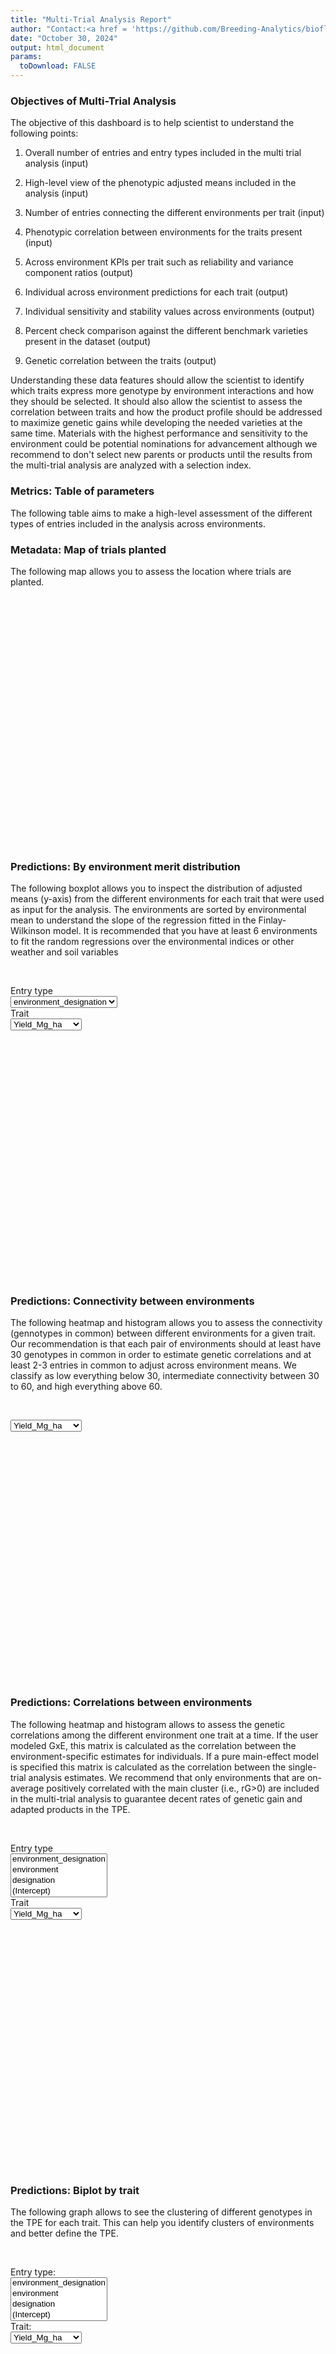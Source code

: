 ```yaml
---
title: "Multi-Trial Analysis Report"
author: "Contact:<a href = 'https://github.com/Breeding-Analytics/bioflow' target = '_blank'>Breeding Analytics Team, OneCGIAR</a> breedinganalytics@cgiar.org"
date: "October 30, 2024"  
output: html_document
params:
  toDownload: FALSE
---
```










### Objectives of Multi-Trial Analysis

The objective of this dashboard is to help scientist to understand the following points:

1. Overall number of entries and entry types included in the multi trial analysis (input)

2. High-level view of the phenotypic adjusted means included in the analysis (input)

3. Number of entries connecting the different environments per trait (input)

3. Phenotypic correlation between environments for the traits present (input)

4. Across environment KPIs per trait such as reliability and variance component ratios (output) 

5. Individual across environment predictions for each trait (output) 

6. Individual sensitivity and stability values across environments (output)

7. Percent check comparison against the different benchmark varieties present in the dataset (output)

8. Genetic correlation between the traits (output)

Understanding these data features should allow the scientist to identify which traits express more genotype by environment interactions and how they should be selected. It should also allow the scientist to assess the correlation between traits and how the product profile should be addressed to maximize genetic gains while developing the needed varieties at the same time. Materials with the highest performance and sensitivity to the environment could be potential nominations for advancement although we recommend to don't select new parents or products until the results from the multi-trial analysis are analyzed with a selection index.  

### Metrics: Table of parameters

The following table aims to make a high-level assessment of the different types of entries included in the analysis across environments.

<!--html_preserve--><div class="datatables html-widget html-widget-output shiny-report-size html-fill-item" id="reportBuilder_1-outda0e18bb3349b374" style="width:100%;height:auto;"></div><!--/html_preserve-->

### Metadata: Map of trials planted

The following map allows you to assess the location where trials are planted.

<!--html_preserve--><div class="plotly html-widget html-widget-output shiny-report-size shiny-report-theme html-fill-item" id="reportBuilder_1-out0a433347c59eb22c" style="width:100%;height:400px;"></div><!--/html_preserve-->

### Predictions: By environment merit distribution

The following boxplot allows you to inspect the distribution of adjusted means (y-axis) from the different environments for each trait that were used as input for the analysis. The environments are sorted by environmental mean to understand the slope of the regression fitted in the Finlay-Wilkinson model. It is recommended that you have at least 6 environments to fit the random regressions over the environmental indices or other weather and soil variables

<p>&nbsp;</p>

<!--html_preserve--><div class="shiny-input-panel">
<div class="shiny-flow-layout">
<div>
<div class="form-group shiny-input-container">
<label class="control-label" id="reportBuilder_1-boxplotMtaPredsType-label" for="reportBuilder_1-boxplotMtaPredsType">Entry type</label>
<div>
<select id="reportBuilder_1-boxplotMtaPredsType" class="shiny-input-select"><option value="environment_designation" selected>environment_designation</option>
<option value="environment">environment</option>
<option value="designation">designation</option>
<option value="(Intercept)">(Intercept)</option></select>
<script type="application/json" data-for="reportBuilder_1-boxplotMtaPredsType" data-nonempty="">{"plugins":["selectize-plugin-a11y"]}</script>
</div>
</div>
</div>
<div>
<div class="form-group shiny-input-container">
<label class="control-label" id="reportBuilder_1-boxplotMtaPredsTrait-label" for="reportBuilder_1-boxplotMtaPredsTrait">Trait</label>
<div>
<select id="reportBuilder_1-boxplotMtaPredsTrait" class="shiny-input-select"><option value="Yield_Mg_ha" selected>Yield_Mg_ha</option>
<option value="Ear_Height_cm">Ear_Height_cm</option></select>
<script type="application/json" data-for="reportBuilder_1-boxplotMtaPredsTrait" data-nonempty="">{"plugins":["selectize-plugin-a11y"]}</script>
</div>
</div>
</div>
</div>
</div><!--/html_preserve-->

<!--html_preserve--><div class="shiny-plot-output html-fill-item" id="reportBuilder_1-out5f2b4e5699702ebd" style="width:100%;height:400px;"></div><!--/html_preserve-->

### Predictions: Connectivity between environments

The following heatmap and histogram allows you to assess the connectivity (gennotypes in common) between different environments for a given trait. Our recommendation is that each pair of environments should at least have 30 genotypes in common in order to estimate genetic correlations and at least 2-3 entries in common to adjust across environment means. We classify as low everything below 30, intermediate connectivity between 30 to 60, and high everything above 60.

<p>&nbsp;</p>

<!--html_preserve--><div class="form-group shiny-input-container">
<label class="control-label" id="reportBuilder_1-traitMtaConnect-label" for="reportBuilder_1-traitMtaConnect"></label>
<div>
<select id="reportBuilder_1-traitMtaConnect" class="shiny-input-select"><option value="Yield_Mg_ha" selected>Yield_Mg_ha</option>
<option value="Ear_Height_cm">Ear_Height_cm</option></select>
<script type="application/json" data-for="reportBuilder_1-traitMtaConnect" data-nonempty="">{"plugins":["selectize-plugin-a11y"]}</script>
</div>
</div><!--/html_preserve-->

<!--html_preserve--><div class="plotly html-widget html-widget-output shiny-report-size shiny-report-theme html-fill-item" id="reportBuilder_1-out8bbc0bec4d15bac2" style="width:100%;height:400px;"></div><!--/html_preserve-->

### Predictions: Correlations between environments

The following heatmap and histogram allows to assess the genetic correlations among the different environment one trait at a time. If the user modeled GxE, this matrix is calculated as the correlation between the environment-specific estimates for individuals. If a pure main-effect model is specified this matrix is calculated as the correlation between the single-trial analysis estimates. We recommend that only environments that are on-average positively correlated with the main cluster (i.e., rG>0) are included in the multi-trial analysis to guarantee decent rates of genetic gain and adapted products in the TPE.

<p>&nbsp;</p>

<!--html_preserve--><div class="shiny-input-panel">
<div class="shiny-flow-layout">
<div>
<div class="form-group shiny-input-container">
<label class="control-label" id="reportBuilder_1-corrplotMtaPredsType-label" for="reportBuilder_1-corrplotMtaPredsType">Entry type</label>
<div>
<select id="reportBuilder_1-corrplotMtaPredsType" class="shiny-input-select" multiple="multiple"><option value="environment_designation">environment_designation</option>
<option value="environment">environment</option>
<option value="designation">designation</option>
<option value="(Intercept)">(Intercept)</option></select>
<script type="application/json" data-for="reportBuilder_1-corrplotMtaPredsType">{"plugins":["selectize-plugin-a11y"]}</script>
</div>
</div>
</div>
<div>
<div class="form-group shiny-input-container">
<label class="control-label" id="reportBuilder_1-traitPredictionsCorrelation-label" for="reportBuilder_1-traitPredictionsCorrelation">Trait</label>
<div>
<select id="reportBuilder_1-traitPredictionsCorrelation" class="shiny-input-select"><option value="Yield_Mg_ha" selected>Yield_Mg_ha</option>
<option value="Ear_Height_cm">Ear_Height_cm</option></select>
<script type="application/json" data-for="reportBuilder_1-traitPredictionsCorrelation" data-nonempty="">{"plugins":["selectize-plugin-a11y"]}</script>
</div>
</div>
</div>
</div>
</div><!--/html_preserve-->

<!--html_preserve--><div class="plotly html-widget html-widget-output shiny-report-size shiny-report-theme html-fill-item" id="reportBuilder_1-outb9ef79af23c13a2d" style="width:100%;height:400px;"></div><!--/html_preserve-->

### Predictions: Biplot by trait

The following graph allows to see the clustering of different genotypes in the TPE for each trait. This can help you identify clusters of environments and better define the TPE.

<p>&nbsp;</p>

<!--html_preserve--><div class="shiny-input-panel">
<div class="shiny-flow-layout">
<div>
<div class="form-group shiny-input-container">
<label class="control-label" id="reportBuilder_1-biplotMtaPredsType-label" for="reportBuilder_1-biplotMtaPredsType">Entry type:</label>
<div>
<select id="reportBuilder_1-biplotMtaPredsType" class="shiny-input-select" multiple="multiple"><option value="environment_designation">environment_designation</option>
<option value="environment">environment</option>
<option value="designation">designation</option>
<option value="(Intercept)">(Intercept)</option></select>
<script type="application/json" data-for="reportBuilder_1-biplotMtaPredsType">{"plugins":["selectize-plugin-a11y"]}</script>
</div>
</div>
</div>
<div>
<div class="form-group shiny-input-container">
<label class="control-label" id="reportBuilder_1-traitBiplot-label" for="reportBuilder_1-traitBiplot">Trait:</label>
<div>
<select id="reportBuilder_1-traitBiplot" class="shiny-input-select"><option value="Yield_Mg_ha" selected>Yield_Mg_ha</option>
<option value="Ear_Height_cm">Ear_Height_cm</option></select>
<script type="application/json" data-for="reportBuilder_1-traitBiplot" data-nonempty="">{"plugins":["selectize-plugin-a11y"]}</script>
</div>
</div>
</div>
</div>
</div><!--/html_preserve-->

<!--html_preserve--><div class="plotly html-widget html-widget-output shiny-report-size shiny-report-theme html-fill-item" id="reportBuilder_1-out5e07f230d152f80b" style="width:100%;height:400px;"></div><!--/html_preserve-->

### Predictions: Merit estimates of top entries

In the left-side plot you can observe the comparison between the top 100 entries from each entry type category for the different traits. If a category has less than a 100 entries all individuals are displayed. This should allow you to identify the entries that could potentially become parents or nominated for advanced stages of evaluation. We would recommend you to wait until a selection index is calculated. In the right-side plot you can see a boxplot of the entire distribution of values for each entryType category so you know until which trait-values the rest of the entries that are not plotted in the left-side plot reach. 


<!--html_preserve--><div class="shiny-input-panel">
<div class="shiny-flow-layout">
<div>
<div class="form-group shiny-input-container">
<label class="control-label" id="reportBuilder_1-scatterMtaPredsType-label" for="reportBuilder_1-scatterMtaPredsType">Entry type:</label>
<div>
<select id="reportBuilder_1-scatterMtaPredsType" class="shiny-input-select" multiple="multiple"><option value="environment_designation">environment_designation</option>
<option value="environment">environment</option>
<option value="designation">designation</option>
<option value="(Intercept)">(Intercept)</option></select>
<script type="application/json" data-for="reportBuilder_1-scatterMtaPredsType">{"plugins":["selectize-plugin-a11y"]}</script>
</div>
</div>
</div>
<div>
<div class="form-group shiny-input-container">
<label class="control-label" id="reportBuilder_1-scatterMtaPredsTrait-label" for="reportBuilder_1-scatterMtaPredsTrait">Trait</label>
<div>
<select id="reportBuilder_1-scatterMtaPredsTrait" class="shiny-input-select"><option value="Yield_Mg_ha" selected>Yield_Mg_ha</option>
<option value="Ear_Height_cm">Ear_Height_cm</option></select>
<script type="application/json" data-for="reportBuilder_1-scatterMtaPredsTrait" data-nonempty="">{"plugins":["selectize-plugin-a11y"]}</script>
</div>
</div>
</div>
<div>
<div class="form-group shiny-input-container">
<label class="control-label" id="reportBuilder_1-scatterMtaPredsEnvir-label" for="reportBuilder_1-scatterMtaPredsEnvir">Environment</label>
<div>
<select id="reportBuilder_1-scatterMtaPredsEnvir" class="shiny-input-select"><option value="(Intercept)" selected>(Intercept)</option>
<option value="2021_NYH3">2021_NYH3</option>
<option value="2021_SCH1">2021_SCH1</option>
<option value="2021_TXH1">2021_TXH1</option>
<option value="2021_TXH2">2021_TXH2</option></select>
<script type="application/json" data-for="reportBuilder_1-scatterMtaPredsEnvir" data-nonempty="">{"plugins":["selectize-plugin-a11y"]}</script>
</div>
</div>
</div>
</div>
</div><!--/html_preserve-->

<!--html_preserve--><div class="plotly html-widget html-widget-output shiny-report-size shiny-report-theme html-fill-item" id="reportBuilder_1-out58274058dd219b4a" style="width:100%;height:400px;"></div><!--/html_preserve-->

### Predictions: Table of estimates 

The following table allows you to inspect the trait predictions in wide format together with the QTL profile (in case those are available) to understand the type of data that would be used to calculate a selection index (e.g., desire index).

<p>&nbsp;</p>

<!--html_preserve--><div class="datatables html-widget html-widget-output shiny-report-size html-fill-item" id="reportBuilder_1-out3d421fac588b6439" style="width:100%;height:auto;"></div><!--/html_preserve-->

### Predictions: Correlations between traits

The following heatmap and histogram allows to see the genetic correlations among traits calculated using across environment estimates of merit for the different traits. This can be used to understand the implications of selecting for a set of traits to achieve a product profile and make neccesary adjustment to the selection strategy.

<p>&nbsp;</p>

<!--html_preserve--><div class="shiny-input-panel">
<div class="shiny-flow-layout">
<div>
<div class="form-group shiny-input-container">
<label class="control-label" id="reportBuilder_1-corrplotTraitMtaPredsType-label" for="reportBuilder_1-corrplotTraitMtaPredsType">Entry type</label>
<div>
<select id="reportBuilder_1-corrplotTraitMtaPredsType" class="shiny-input-select"><option value="environment_designation" selected>environment_designation</option>
<option value="environment">environment</option>
<option value="designation">designation</option>
<option value="(Intercept)">(Intercept)</option></select>
<script type="application/json" data-for="reportBuilder_1-corrplotTraitMtaPredsType" data-nonempty="">{"plugins":["selectize-plugin-a11y"]}</script>
</div>
</div>
</div>
<div>
<div class="form-group shiny-input-container">
<label class="control-label" id="reportBuilder_1-corrplotTraitMtaPredsEnv-label" for="reportBuilder_1-corrplotTraitMtaPredsEnv">Environment</label>
<div>
<select id="reportBuilder_1-corrplotTraitMtaPredsEnv" class="shiny-input-select"><option value="(Intercept)" selected>(Intercept)</option>
<option value="2021_NYH3">2021_NYH3</option>
<option value="2021_SCH1">2021_SCH1</option>
<option value="2021_TXH1">2021_TXH1</option>
<option value="2021_TXH2">2021_TXH2</option></select>
<script type="application/json" data-for="reportBuilder_1-corrplotTraitMtaPredsEnv" data-nonempty="">{"plugins":["selectize-plugin-a11y"]}</script>
</div>
</div>
</div>
</div>
</div><!--/html_preserve-->

<!--html_preserve--><div class="plotly html-widget html-widget-output shiny-report-size shiny-report-theme html-fill-item" id="reportBuilder_1-out678de024dafe282f" style="width:100%;height:400px;"></div><!--/html_preserve-->

### Predictions: Check comparisons





### Modeling parameters

This section aims to provide the modeling table for the analysis in order to keep track of which environments were used in the analysis, what was the final model used for each trait and other potentially important parameters for future reference.

<!--html_preserve--><div class="datatables html-widget html-widget-output shiny-report-size html-fill-item" id="reportBuilder_1-outc14a9b1276b610af" style="width:100%;height:auto;"></div><!--/html_preserve-->


### References of methods used

Finlay, K. W., & Wilkinson, G. N. (1963). The analysis of adaptation in a plant-breeding programme. Australian journal of agricultural research, 14(6), 742-754.

Henderson Jr, C. R. (1982). Analysis of covariance in the mixed model: higher-level, nonhomogeneous, and random regressions. Biometrics, 623-640.

Odegard, J., Indahl, U., Stranden, I., & Meuwissen, T. H. (2018). Large-scale genomic prediction using singular value decomposition of the genotype matrix. Genetics Selection Evolution, 50(1), 1-12.

R Core Team (2021). R: A language and environment for statistical computing. R Foundation for Statistical Computing, Vienna, Austria. URL https://www.R-project.org/.

Boer M, van Rossum B (2022). LMMsolver: Linear Mixed Model Solver. R package version 1.0.4.9000.

Covarrubias-Pazaran G. (2024). lme4breeding: enabling genetic evaluation in the era of genomic data. bioRxiv, 2024-05.

Covarrubias-Pazaran G. (2016). Genome assisted prediction of quantitative traits using the R package sommer. PLoS ONE 11(6):1-15.

<p>&nbsp;</p>


